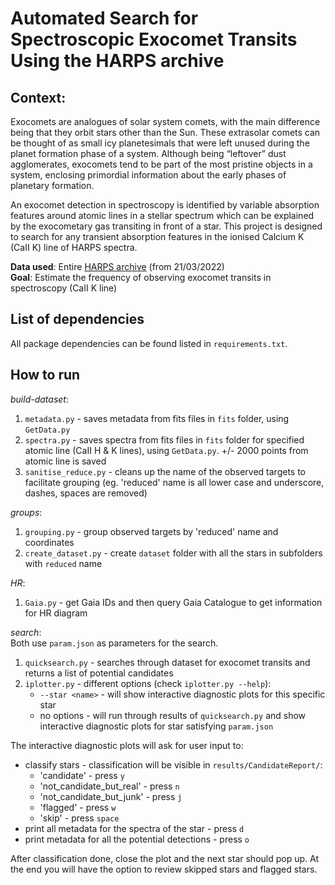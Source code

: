 Automated Search for Spectroscopic Exocomet Transits
Using the HARPS archive
===
**Context**:
---
Exocomets are analogues of solar system comets, with the main difference being that they orbit stars other than the Sun. These extrasolar comets can be thought of as small icy planetesimals that were left unused during the planet formation phase of a system. Although being “leftover” dust agglomerates, exocomets tend to be part of the most pristine objects in a system, enclosing primordial information about the early phases of planetary formation.

An exocomet detection in spectroscopy is identified by variable absorption features around atomic lines in a stellar spectrum which can be explained by the exocometary gas transiting in front of a star. This project is designed to search for any transient absorption features in the ionised Calcium K (CaII K) line of HARPS spectra.

**Data used**: Entire [HARPS archive](http://archive.eso.org/wdb/wdb/adp/phase3_main/form) (from 21/03/2022)  
**Goal**: Estimate the frequency of observing exocomet transits in spectroscopy (CaII K line)

**List of dependencies**
---
All package dependencies can be found listed in `requirements.txt`.

**How to run**
---
_build-dataset_:  
1. `metadata.py` - saves metadata from fits files in `fits` folder, using `GetData.py`
2. `spectra.py` - saves spectra from fits files in `fits` folder for specified atomic line (CaII H & K lines), using `GetData.py`. +/- 2000 points from atomic line is saved
3. `sanitise_reduce.py` - cleans up the name of the observed targets to facilitate grouping (eg. 'reduced' name is all lower case and underscore, dashes, spaces are removed)

_groups_:  
1.  `grouping.py` - group observed targets by 'reduced' name and coordinates  
2.  `create_dataset.py` - create `dataset` folder with all the stars in subfolders with `reduced` name

_HR_:  
1. `Gaia.py` - get Gaia IDs and then query Gaia Catalogue to get information for HR diagram

_search_:  
Both use `param.json` as parameters for the search.  
1. `quicksearch.py` - searches through dataset for exocomet transits and returns a list of potential candidates  
2. `iplotter.py` - different options (check `iplotter.py --help`):  
    - `--star <name>` - will show interactive diagnostic plots for this specific star  
    - no options - will run through results of `quicksearch.py` and show interactive diagnostic plots for star satisfying `param.json`

The interactive diagnostic plots will ask for user input to:
- classify stars - classification will be visible in `results/CandidateReport/`:  
    - 'candidate' - press `y`  
    - 'not_candidate_but_real' - press `n`  
    - 'not_candidate_but_junk' - press `j`  
    - 'flagged' - press `w`  
    - 'skip' - press `space`  
- print all metadata for the spectra of the star - press `d`
- print metadata for all the potential detections - press `o`

After classification done, close the plot and the next star should pop up. At the end you will have the option to review skipped stars and flagged stars.
